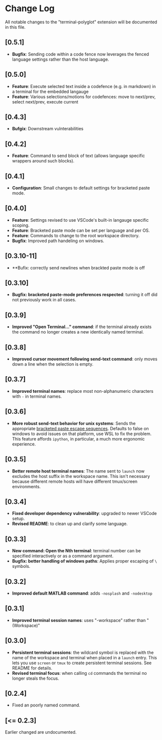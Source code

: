 # Change Log
All notable changes to the "terminal-polyglot" extension will be documented in this file.

## [0.5.1]
- **Bugfix**: Sending code within a code fence now leverages the fenced language settings rather than the host language.

## [0.5.0]
- **Feature**: Execute selected text inside a codefence (e.g. in markdown) in a terminal for the embedded langauge
- **Feature**: Various selections/motions for codefences: move to next/prev, select next/prev, execute current

## [0.4.3]
- **Bufgix**: Downstream vulnterabilities

## [0.4.2]
- **Feature**: Command to send block of text (allows language specific wrappers around such blocks).

## [0.4.1]
- **Configuration**: Small changes to default settings for bracketed paste mode.

## [0.4.0]
- **Feature**: Settings revised to use VSCode's built-in langauge specific
  scoping.
- **Feature**: Bracketed paste mode can be set per language and per OS.
- **Feature**: Commands to change to the root workspace directory.
- **Bugfix**: Improved path handeling on windows.

## [0.3.10-11]
- **Bufix: correctly send newlines when brackted paste mode is off

## [0.3.10]
- **Bugfix: bracketed paste-mode preferences respected**: turning it off
did not previously work in all cases.

## [0.3.9]
- **Improved "Open Terminal..." command**: if the terminal already exists
the command no longer creates a new identically named terminal.

## [0.3.8]
- **Improved cursor movement following send-text command**: only moves
down a line when the selection is empty.

## [0.3.7]
- **Improved terminal names**: replace most non-alphanumeric characters
with `-` in terminal names.

## [0.3.6]
- **More robust send-text behavior for unix systems**: Sends the appropriate
  [bracketed paste escape sequences](https://cirw.in/blog/bracketed-paste).
  Defaults to false on windows to avoid issues on that platform, use WSL to fix
  the problem. This feature affords `ipython`, in particular, a much more
  ergonomic experience.

## [0.3.5]

- **Better remote host terminal names**: The name sent to `launch` now excludes
  the host suffix in the workspace name. This isn't necessary because different
  remote hosts will have different tmux/screen environments.

## [0.3.4]

- **Fixed developer dependency vulnerability**: upgraded to newer VSCode
setup.
- **Revised README**: to clean up and clarify some language.

## [0.3.3]
- **New command: Open the Nth terminal**: terminal number can be specified interactively or as a command argument.
- **Bugfix: better handling of windows paths**: Applies proper escaping of `\` symbols.

## [0.3.2]
- **Improved default MATLAB command**: adds `-nosplash` and `-nodesktop`

## [0.3.1]
- **Improved terminal session names**: uses "-workspace" rather than " (Workspace)"

## [0.3.0]
- **Persistent terminal sessions**: the wildcard symbol is replaced with the name
  of the workspace and terminal when placed in a `launch` entry. This lets
  you use `screen` or `tmux` to create persistent terminal sessions.
  See README for details.
- **Revised terminal focus**: when calling `cd` commands the terminal no longer
  steals the focus.

## [0.2.4]
- Fixed an poorly named command.

## [<= 0.2.3]
Earlier changed are undocumented.
